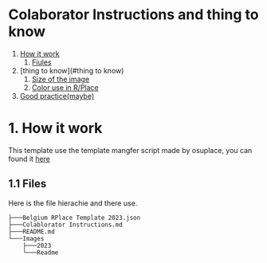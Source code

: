 # Colaborator Instructions and thing to know

1. [How it work](#1-how-it-work)
    1. [Fiules](#11-files)
2. [thing to know](#thing to know)
    1. [Size of the image](#size-of-the-images)
    2. [Color use in R/Place](#color-use-in-rplace)
3. [Good practice(maybe)]()

# 1. How it work
This template use the template mangfer script made by osuplace, you can found it [here](https://github.com/osuplace/templateManager)
## 1.1 Files
Here is the file hierachie and there use.
```
├───Belgium RPlace Template 2023.json
├───Colablorator Instructions.md
├───README.md
└───Images
    ├───2023
    └───Readme
```